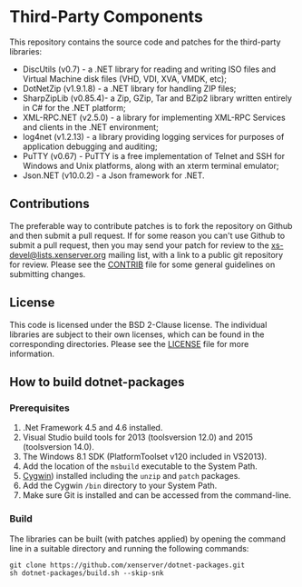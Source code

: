 # Third-Party Components

This repository contains the source code and patches for the third-party
libraries:

* DiscUtils (v0.7) - a .NET library for reading and writing ISO files
  and Virtual Machine disk files (VHD, VDI, XVA, VMDK, etc);
* DotNetZip (v1.9.1.8) - a .NET library for handling ZIP files;
* SharpZipLib (v0.85.4)- a Zip, GZip, Tar and BZip2 library written
  entirely in C# for the .NET platform;
* XML-RPC.NET (v2.5.0) - a library for implementing XML-RPC Services
  and clients in the .NET environment;
* log4net (v1.2.13) - a library providing logging services for purposes
  of application debugging and auditing;
* PuTTY (v0.67) - PuTTY is a free implementation of Telnet and SSH for
  Windows and Unix platforms, along with an xterm terminal emulator;
* Json.NET (v10.0.2) - a Json framework for .NET.

## Contributions

The preferable way to contribute patches is to fork the repository on Github and
then submit a pull request. If for some reason you can't use Github to submit a
pull request, then you may send your patch for review to the
xs-devel@lists.xenserver.org mailing list, with a link to a public git repository
for review. Please see the [CONTRIB](CONTRIB) file for some general guidelines on submitting
changes.

## License

This code is licensed under the BSD 2-Clause license. The individual libraries
are subject to their own licenses, which can be found in the corresponding
directories. Please see the [LICENSE](LICENSE) file for more information.

## How to build dotnet-packages

### Prerequisites

1. .Net Framework 4.5 and 4.6 installed.
2. Visual Studio build tools for 2013 (toolsversion 12.0) and 2015 (toolsversion 14.0).
3. The Windows 8.1 SDK (PlatformToolset v120 included in VS2013).
4. Add the location of the `msbuild` executable to the System Path.
5. [Cygwin](http://www.cygwin.com)) installed including the `unzip` and `patch` packages.
6. Add the Cygwin `/bin` directory to your System Path.
7. Make sure Git is installed and can be accessed from the command-line.

### Build

The libraries can be built (with patches applied) by opening the command line in
a suitable directory and running the following commands:

```shell
git clone https://github.com/xenserver/dotnet-packages.git
sh dotnet-packages/build.sh --skip-snk
```
